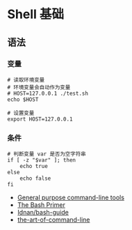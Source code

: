 # Shell 基础

## 语法

### 变量

```shell
# 读取环境变量
# 环境变量会自动作为变量
# HOST=127.0.0.1 ./test.sh
echo $HOST

# 设置变量
export HOST=127.0.0.1
```

### 条件

```shell
# 判断变量 var 是否为空字符串
if [ -z "$var" ]; then
    echo true
else
    echo false
fi
```

* [General purpose command-line tools](http://www.compciv.org/unix-tools/)
* [The Bash Primer](http://www.compciv.org/bash-guide/)
* [Idnan/bash-guide](https://github.com/Idnan/bash-guide)
* [the-art-of-command-line](https://github.com/jlevy/the-art-of-command-line)
